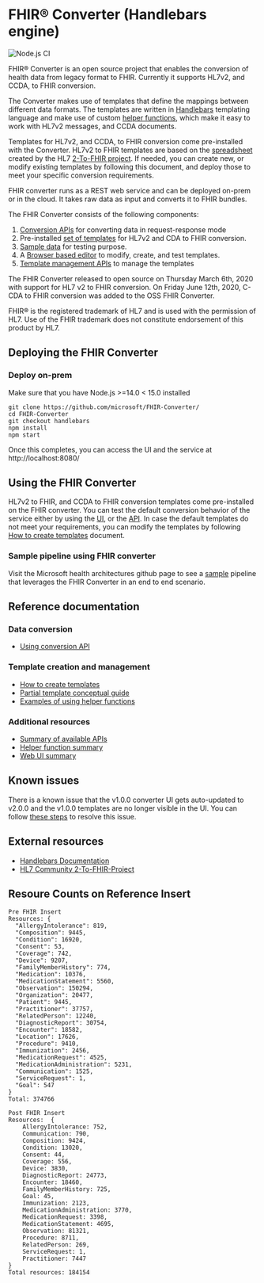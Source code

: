 # FHIR® Converter (Handlebars engine)

![Node.js CI](https://github.com/microsoft/FHIR-Converter/workflows/Node.js%20CI/badge.svg?branch=master)

FHIR® Converter is an open source project that enables the conversion of health data from legacy format to FHIR. Currently it supports HL7v2, and CCDA, to FHIR conversion.

The Converter makes use of templates that define the mappings between different data formats. The templates are written in [Handlebars](https://handlebarsjs.com/) templating language and make use of custom [helper functions](docs/helper-functions-summary.md), which make it easy to work with HL7v2 messages, and CCDA documents.

Templates for HL7v2, and CCDA, to FHIR conversion come pre-installed with the Converter. HL7v2 to FHIR templates are based on the [spreadsheet](https://docs.google.com/spreadsheets/d/1PaFYPSSq4oplTvw_4OgOn6h2Bs_CMvCAU9CqC4tPBgk/edit#gid=0) created by the HL7 [2-To-FHIR project](https://confluence.hl7.org/display/OO/2-To-FHIR+Project). If needed, you can create new, or modify existing templates by following this document, and deploy those to meet your specific conversion requirements.

FHIR converter runs as a REST web service and can be deployed on-prem or in the cloud. It takes raw data as input and converts it to FHIR bundles.

The FHIR Converter consists of the following components:

1. [Conversion APIs](docs/api-summary.md) for converting data in request-response mode
1. Pre-installed [set of templates](src/templates) for HL7v2 and CDA to FHIR conversion.
1. [Sample data](src/sample-data) for testing purpose.
1. A [Browser based editor](docs/web-ui-summary.md) to modify, create, and test templates.
1. [Template management APIs](docs/api-summary.md) to manage the templates

The FHIR Converter released to open source on Thursday March 6th, 2020 with support for HL7 v2 to FHIR conversion. On Friday June 12th, 2020, C-CDA to FHIR conversion was added to the OSS FHIR Converter.

FHIR® is the registered trademark of HL7 and is used with the permission of HL7. Use of the FHIR trademark does not constitute endorsement of this product by HL7.

## Deploying the FHIR Converter

### Deploy on-prem

Make sure that you have Node.js >=14.0 < 15.0 installed

```
git clone https://github.com/microsoft/FHIR-Converter/
cd FHIR-Converter
git checkout handlebars
npm install
npm start
```

Once this completes, you can access the UI and the service at http://localhost:8080/

## Using the FHIR Converter

HL7v2 to FHIR, and CCDA to FHIR conversion templates come pre-installed on the FHIR converter. You can test the default conversion behavior of the service either by using the [UI](docs/web-ui-summary.md), or the [API](docs/api-summary.md). In case the default templates do not meet your requirements, you can modify the templates by following [How to create templates](docs/template-creation-how-to-guide.md) document.

### Sample pipeline using FHIR converter

Visit the Microsoft health architectures github page to see a [sample](https://github.com/microsoft/health-architectures/tree/master/HL7Conversion) pipeline that leverages the FHIR Converter in an end to end scenario.

## Reference documentation

### Data conversion

- [Using conversion API](docs/convert-data-concept.md)

### Template creation and management

- [How to create templates](docs/template-creation-how-to-guide.md)
- [Partial template conceptual guide](docs/partial-template-concept.md)
- [Examples of using helper functions](docs/using-helpers-concept.md)

### Additional resources

- [Summary of available APIs](docs/api-summary.md)
- [Helper function summary](docs/helper-functions-summary.md)
- [Web UI summary](docs/web-ui-summary.md)

## Known issues

There is a known issue that the v1.0.0 converter UI gets auto-updated to v2.0.0 and the v1.0.0 templates are no longer visible in the UI. You can follow [these steps](docs/web-ui-auto-update-issue.md) to resolve this issue.

## External resources

- [Handlebars Documentation](https://handlebarsjs.com/)
- [HL7 Community 2-To-FHIR-Project](https://confluence.hl7.org/display/OO/2-To-FHIR+Project)

## Resoure Counts on Reference Insert

```
Pre FHIR Insert
Resources: {
  "AllergyIntolerance": 819,
  "Composition": 9445,
  "Condition": 16920,
  "Consent": 53,
  "Coverage": 742,
  "Device": 9207,
  "FamilyMemberHistory": 774,
  "Medication": 10376,
  "MedicationStatement": 5560,
  "Observation": 150294,
  "Organization": 20477,
  "Patient": 9445,
  "Practitioner": 37757,
  "RelatedPerson": 12240,
  "DiagnosticReport": 30754,
  "Encounter": 18582,
  "Location": 17626,
  "Procedure": 9410,
  "Immunization": 2456,
  "MedicationRequest": 4525,
  "MedicationAdministration": 5231,
  "Communication": 1525,
  "ServiceRequest": 1,
  "Goal": 547
}
Total: 374766
```

```
Post FHIR Insert
Resources:  {
	AllergyIntolerance: 752,
	Communication: 790,
	Composition: 9424,
	Condition: 13020,
	Consent: 44,
	Coverage: 556,
	Device: 3830,
	DiagnosticReport: 24773,
	Encounter: 18460,
	FamilyMemberHistory: 725,
	Goal: 45,
	Immunization: 2123,
	MedicationAdministration: 3770,
	MedicationRequest: 3398,
	MedicationStatement: 4695,
	Observation: 81321,
	Procedure: 8711,
	RelatedPerson: 269,
	ServiceRequest: 1,
	Practitioner: 7447
}
Total resources: 184154
```
